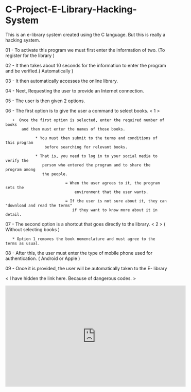 # C-Project-E-Library-Hacking-System
This is an e-library system created using the C language. But this is really a hacking system.

01 - To activate this program we must first enter the information of two. 
      (To register for the library )

02 - It then takes about 10 seconds for the information to enter the 
       program and be verified.( Automatically )

03 - It then automatically accesses the online library.

04 - Next, Requesting the user to provide an Internet connection.

05 - The user is then given 2 options.

06 - The first option is to give the user a command to select books. < 1 >

       +  Once the first option is selected, enter the required number of books 
           and then must enter the names of those books.
        
                 * You must then submit to the terms and conditions of this program 
                     before searching for relevant books.

                 * That is, you need to log in to your social media to verify the 
                    person who entered the program and to share the program among 
                    the people.
                               
                              = When the user agrees to it, the program sets the 
                                  environment that the user wants.
                                
                              = If the user is not sure about it, they can "download and read the terms" 
                                 if they want to know more about it in detail.



07 - The second option is a shortcut that goes directly to the library. < 2 > 
      ( Without selecting books )

       * Option 1 removes the book nomenclature and must agree to the terms as usual.



08 - After this, the user must enter the type of mobile phone used for authentication.
       ( Android or Apple )

09 - Once it is provided, the user will be automatically taken to the E- library

< I have hidden the link here. Because of dangerous codes. >

<iframe width="560" height="315" src="https://www.youtube.com/embed/ai39wfDMMfo" title="YouTube video player" frameborder="0" allow="accelerometer; autoplay; clipboard-write; encrypted-media; gyroscope; picture-in-picture" allowfullscreen></iframe>
